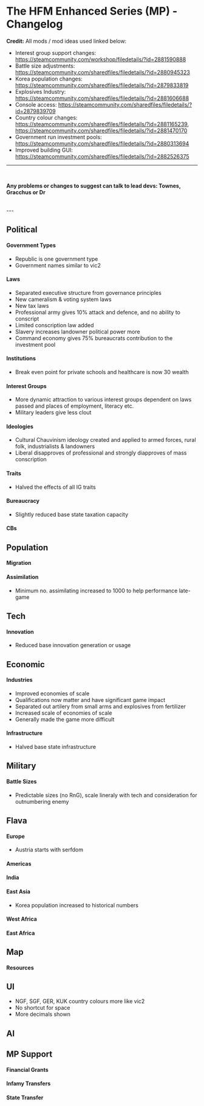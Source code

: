 # The HFM Enhanced Series (MP) - Changelog


**Credit:**
All mods / mod ideas used linked below:
- Interest group support changes: https://steamcommunity.com/workshop/filedetails/?id=2881590888
- Battle size adjustments: https://steamcommunity.com/sharedfiles/filedetails/?id=2880945323
- Korea population changes: https://steamcommunity.com/sharedfiles/filedetails/?id=2879833819
- Explosives Industry: https://steamcommunity.com/sharedfiles/filedetails/?id=2881606688
- Console access: https://steamcommunity.com/sharedfiles/filedetails/?id=2879839709
- Country colour changes: https://steamcommunity.com/sharedfiles/filedetails/?id=2881165239, https://steamcommunity.com/sharedfiles/filedetails/?id=2881470170
- Government run investment pools: https://steamcommunity.com/sharedfiles/filedetails/?id=2880313694
- Improved building GUI: https://steamcommunity.com/sharedfiles/filedetails/?id=2882526375
---
<br/>

**Any problems or changes to suggest can talk to lead devs: Townes, Gracchus or Dr**

<br/>
---
<br/>

## Political
#### Government Types
- Republic is one government type
- Government names similar to vic2
#### Laws
- Separated executive structure from governance principles
- New cameralism & voting system laws
- New tax laws
- Professional army gives 10% attack and defence, and no ability to conscript
- Limited conscription law added
- Slavery increases landowner political power more
- Command economy gives 75% bureaucrats contribution to the investment pool
#### Institutions
- Break even point for private schools and healthcare is now 30 wealth
#### Interest Groups
- More dynamic attraction to various interest groups dependent on laws passed and places of employment, literacy etc.
- Military leaders give less clout
#### Ideologies
- Cultural Chauvinism ideology created and applied to armed forces, rural folk, industrialists & landowners
- Liberal disapproves of professional and strongly diapproves of mass conscription
#### Traits
- Halved the effects of all IG traits
#### Bureaucracy
- Slightly reduced base state taxation capacity
#### CBs

## Population
#### Migration
#### Assimilation
- Minimum no. assimilating increased to 1000 to help performance late-game

## Tech
#### Innovation
- Reduced base innovation generation or usage

## Economic
#### Industries
- Improved economies of scale
- Qualifications now matter and have significant game impact
- Separated out artilery from small arms and explosives from fertilizer
- Increased scale of economies of scale
- Generally made the game more difficult
#### Infrastructure
- Halved base state infrastructure

## Military
#### Battle Sizes
- Predictable sizes (no RnG), scale lineraly with tech and consideration for outnumbering enemy

## Flava
#### Europe
- Austria starts with serfdom
#### Americas
#### India
#### East Asia
- Korea population increased to historical numbers
#### West Africa
#### East Africa

## Map
#### Resources

## UI
- NGF, SGF, GER, KUK country colours more like vic2
- No shortcut for space
- More decimals shown

## AI

## MP Support
#### Financial Grants
#### Infamy Transfers
#### State Transfer